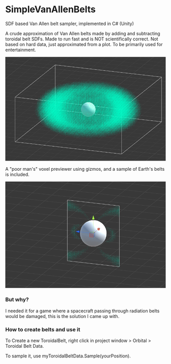 # SimpleVanAllenBelts
SDF based Van Allen belt sampler, implemented in C# (Unity)

A crude approximation of Van Allen belts made by adding and subtracting toroidal belt SDFs. Made to run fast and is NOT scientifically correct. Not based on hard data, just approximated from a plot. To be primarily used for entertainment.

![alt text](https://github.com/nothke/SimpleVanAllenBelts/blob/master/doc/Unity_2018-08-30_19-58-43.png?raw=true "Preview")

A "poor man's" voxel previewer using gizmos, and a sample of Earth's belts is included.

![alt text](https://github.com/nothke/SimpleVanAllenBelts/blob/master/doc/slice2.gif?raw=true "Preview")

### But why?
I needed it for a game where a spacecraft passing through radiation belts would be damaged, this is the solution I came up with.

### How to create belts and use it
To Create a new ToroidalBelt, right click in project window > Orbital > Toroidal Belt Data.

To sample it, use myToroidalBeltData.Sample(yourPosition).
